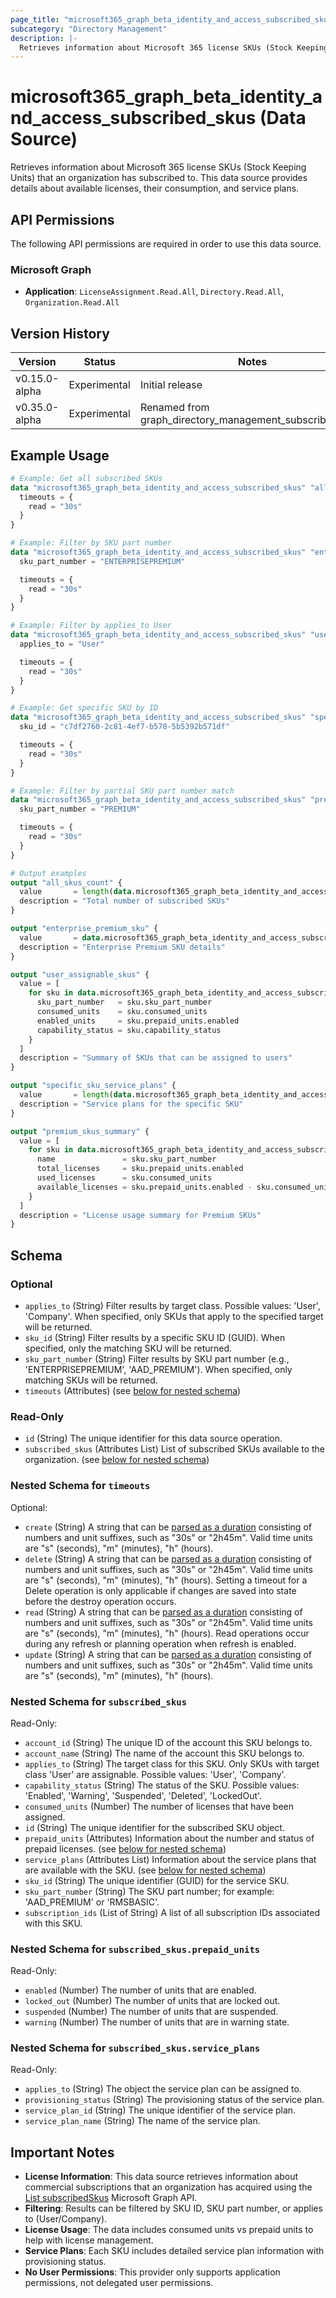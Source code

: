 ```yaml
---
page_title: "microsoft365_graph_beta_identity_and_access_subscribed_skus Data Source - terraform-provider-microsoft365"
subcategory: "Directory Management"
description: |-
  Retrieves information about Microsoft 365 license SKUs (Stock Keeping Units) that an organization has subscribed to. This data source provides details about available licenses, their consumption, and service plans.
---
```


# microsoft365_graph_beta_identity_and_access_subscribed_skus (Data Source)

Retrieves information about Microsoft 365 license SKUs (Stock Keeping Units) that an organization has subscribed to. This data source provides details about available licenses, their consumption, and service plans.

## API Permissions

The following API permissions are required in order to use this data source.

### Microsoft Graph

- **Application**: `LicenseAssignment.Read.All`, `Directory.Read.All`, `Organization.Read.All`

## Version History

| Version | Status | Notes |
|---------|--------|-------|
| v0.15.0-alpha | Experimental | Initial release |
| v0.35.0-alpha | Experimental | Renamed from graph_directory_management_subscribed_skus |

## Example Usage

```terraform
# Example: Get all subscribed SKUs
data "microsoft365_graph_beta_identity_and_access_subscribed_skus" "all" {
  timeouts = {
    read = "30s"
  }
}

# Example: Filter by SKU part number
data "microsoft365_graph_beta_identity_and_access_subscribed_skus" "enterprise_premium" {
  sku_part_number = "ENTERPRISEPREMIUM"

  timeouts = {
    read = "30s"
  }
}

# Example: Filter by applies_to User
data "microsoft365_graph_beta_identity_and_access_subscribed_skus" "user_skus" {
  applies_to = "User"

  timeouts = {
    read = "30s"
  }
}

# Example: Get specific SKU by ID
data "microsoft365_graph_beta_identity_and_access_subscribed_skus" "specific_sku" {
  sku_id = "c7df2760-2c81-4ef7-b578-5b5392b571df"

  timeouts = {
    read = "30s"
  }
}

# Example: Filter by partial SKU part number match
data "microsoft365_graph_beta_identity_and_access_subscribed_skus" "premium_skus" {
  sku_part_number = "PREMIUM"

  timeouts = {
    read = "30s"
  }
}

# Output examples
output "all_skus_count" {
  value       = length(data.microsoft365_graph_beta_identity_and_access_subscribed_skus.all.subscribed_skus)
  description = "Total number of subscribed SKUs"
}

output "enterprise_premium_sku" {
  value       = data.microsoft365_graph_beta_identity_and_access_subscribed_skus.enterprise_premium.subscribed_skus
  description = "Enterprise Premium SKU details"
}

output "user_assignable_skus" {
  value = [
    for sku in data.microsoft365_graph_beta_identity_and_access_subscribed_skus.user_skus.subscribed_skus : {
      sku_part_number   = sku.sku_part_number
      consumed_units    = sku.consumed_units
      enabled_units     = sku.prepaid_units.enabled
      capability_status = sku.capability_status
    }
  ]
  description = "Summary of SKUs that can be assigned to users"
}

output "specific_sku_service_plans" {
  value       = length(data.microsoft365_graph_beta_identity_and_access_subscribed_skus.specific_sku.subscribed_skus) > 0 ? data.microsoft365_graph_beta_identity_and_access_subscribed_skus.specific_sku.subscribed_skus[0].service_plans : []
  description = "Service plans for the specific SKU"
}

output "premium_skus_summary" {
  value = [
    for sku in data.microsoft365_graph_beta_identity_and_access_subscribed_skus.premium_skus.subscribed_skus : {
      name               = sku.sku_part_number
      total_licenses     = sku.prepaid_units.enabled
      used_licenses      = sku.consumed_units
      available_licenses = sku.prepaid_units.enabled - sku.consumed_units
    }
  ]
  description = "License usage summary for Premium SKUs"
}
```

<!-- schema generated by tfplugindocs -->
## Schema

### Optional

- `applies_to` (String) Filter results by target class. Possible values: 'User', 'Company'. When specified, only SKUs that apply to the specified target will be returned.
- `sku_id` (String) Filter results by a specific SKU ID (GUID). When specified, only the matching SKU will be returned.
- `sku_part_number` (String) Filter results by SKU part number (e.g., 'ENTERPRISEPREMIUM', 'AAD_PREMIUM'). When specified, only matching SKUs will be returned.
- `timeouts` (Attributes) (see [below for nested schema](#nestedatt--timeouts))

### Read-Only

- `id` (String) The unique identifier for this data source operation.
- `subscribed_skus` (Attributes List) List of subscribed SKUs available to the organization. (see [below for nested schema](#nestedatt--subscribed_skus))

<a id="nestedatt--timeouts"></a>
### Nested Schema for `timeouts`

Optional:

- `create` (String) A string that can be [parsed as a duration](https://pkg.go.dev/time#ParseDuration) consisting of numbers and unit suffixes, such as "30s" or "2h45m". Valid time units are "s" (seconds), "m" (minutes), "h" (hours).
- `delete` (String) A string that can be [parsed as a duration](https://pkg.go.dev/time#ParseDuration) consisting of numbers and unit suffixes, such as "30s" or "2h45m". Valid time units are "s" (seconds), "m" (minutes), "h" (hours). Setting a timeout for a Delete operation is only applicable if changes are saved into state before the destroy operation occurs.
- `read` (String) A string that can be [parsed as a duration](https://pkg.go.dev/time#ParseDuration) consisting of numbers and unit suffixes, such as "30s" or "2h45m". Valid time units are "s" (seconds), "m" (minutes), "h" (hours). Read operations occur during any refresh or planning operation when refresh is enabled.
- `update` (String) A string that can be [parsed as a duration](https://pkg.go.dev/time#ParseDuration) consisting of numbers and unit suffixes, such as "30s" or "2h45m". Valid time units are "s" (seconds), "m" (minutes), "h" (hours).


<a id="nestedatt--subscribed_skus"></a>
### Nested Schema for `subscribed_skus`

Read-Only:

- `account_id` (String) The unique ID of the account this SKU belongs to.
- `account_name` (String) The name of the account this SKU belongs to.
- `applies_to` (String) The target class for this SKU. Only SKUs with target class 'User' are assignable. Possible values: 'User', 'Company'.
- `capability_status` (String) The status of the SKU. Possible values: 'Enabled', 'Warning', 'Suspended', 'Deleted', 'LockedOut'.
- `consumed_units` (Number) The number of licenses that have been assigned.
- `id` (String) The unique identifier for the subscribed SKU object.
- `prepaid_units` (Attributes) Information about the number and status of prepaid licenses. (see [below for nested schema](#nestedatt--subscribed_skus--prepaid_units))
- `service_plans` (Attributes List) Information about the service plans that are available with the SKU. (see [below for nested schema](#nestedatt--subscribed_skus--service_plans))
- `sku_id` (String) The unique identifier (GUID) for the service SKU.
- `sku_part_number` (String) The SKU part number; for example: 'AAD_PREMIUM' or 'RMSBASIC'.
- `subscription_ids` (List of String) A list of all subscription IDs associated with this SKU.

<a id="nestedatt--subscribed_skus--prepaid_units"></a>
### Nested Schema for `subscribed_skus.prepaid_units`

Read-Only:

- `enabled` (Number) The number of units that are enabled.
- `locked_out` (Number) The number of units that are locked out.
- `suspended` (Number) The number of units that are suspended.
- `warning` (Number) The number of units that are in warning state.


<a id="nestedatt--subscribed_skus--service_plans"></a>
### Nested Schema for `subscribed_skus.service_plans`

Read-Only:

- `applies_to` (String) The object the service plan can be assigned to.
- `provisioning_status` (String) The provisioning status of the service plan.
- `service_plan_id` (String) The unique identifier of the service plan.
- `service_plan_name` (String) The name of the service plan.

## Important Notes

- **License Information**: This data source retrieves information about commercial subscriptions that an organization has acquired using the [List subscribedSkus](https://learn.microsoft.com/en-us/graph/api/subscribedsku-list?view=graph-rest-1.0&tabs=http) Microsoft Graph API.
- **Filtering**: Results can be filtered by SKU ID, SKU part number, or applies to (User/Company).
- **License Usage**: The data includes consumed units vs prepaid units to help with license management.
- **Service Plans**: Each SKU includes detailed service plan information with provisioning status.
- **No User Permissions**: This provider only supports application permissions, not delegated user permissions.
